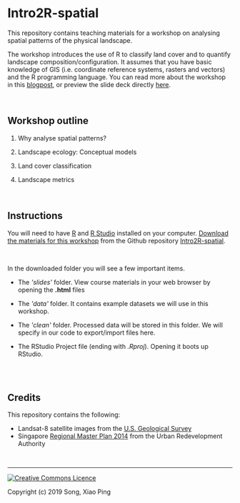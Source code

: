 # Intro2R-spatial

This repository contains teaching materials for a workshop on analysing spatial patterns of the physical landscape. 

The workshop introduces the use of R to classify land cover and to quantify landscape composition/configuration. It assumes that you have basic knowledge of GIS (i.e. coordinate reference systems, rasters and vectors) and the R programming language. You can read more about the workshop in this [blogpost](https://xp-song.github.io/posts/intro2r-spatial/), or preview the slide deck directly [here](https://xp-song.github.io/files/slides/Intro2r_spatial/1_Intro2Rspatial_slides#1).

<br>

## Workshop outline

1. Why analyse spatial patterns?

2. Landscape ecology: Conceptual models

3. Land cover classification

4. Landscape metrics

<br>

## Instructions

You will need to have [R](https://cran.r-project.org) and [R Studio](https://www.rstudio.com/products/rstudio/download/#download) installed on your computer. [Download the materials for this workshop](https://github.com/xp-song/Intro2R-spatial/archive/master.zip) from the Github repository [Intro2R-spatial](https://github.com/xp-song/Intro2R-spatial). 

<br>

In the downloaded folder you will see a few important items. 

* The _'slides'_ folder. View course materials in your web browser by opening the **.html** files   

* The _'data'_ folder. It contains example datasets we will use in this workshop.

* The _'clean'_ folder. Processed data will be stored in this folder. We will specify in our code to export/import files here. 

* The RStudio Project file (ending with _.Rproj_). Opening it boots up RStudio. 


<br>

<br>

## Credits

This repository contains the following:

- Landsat-8 satellite images from the [U.S. Geological Survey](https://earthexplorer.usgs.gov/)
- Singapore [Regional Master Plan 2014](https://data.gov.sg/dataset/master-plan-2014-region-boundary-web) from the Urban Redevelopment Authority

<br>

---

<a rel="license" href="http://creativecommons.org/licenses/by-nc-sa/4.0/"><img alt="Creative Commons Licence" style="border-width:0" src="https://i.creativecommons.org/l/by-nc-sa/4.0/88x31.png" /></a>

Copyright (c) 2019 Song, Xiao Ping

